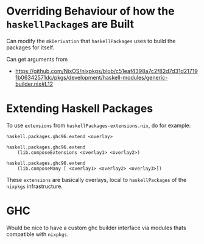 # Overriding Behaviour of how the `haskellPackage`s are Built

Can modify the `mkDerivation` that `haskellPackages` uses to build the packages for itself.

Can get arguments from
- https://github.com/NixOS/nixpkgs/blob/c51eaf4398a7c2f82d7d31d217191b06342571dc/pkgs/development/haskell-modules/generic-builder.nix#L12

# Extending Haskell Packages
To use `extensions` from `haskellPackages-extensions.nix`, do for example:
``` 
haskell.packages.ghc96.extend <overlay>

haskell.packages.ghc96.extend 
	(lib.composeExtensions <overlay1> <overlay2>)
	
haskell.packages.ghc96.extend 
	(lib.composeMany [ <overlay1> <overlay2> <overlay3>])
```

These `extensions` are basically overlays, local to `haskellPackages` of the `nixpkgs` infrastructure.


# GHC 
Would be nice to have a custom ghc builder interface via modules thats compatible with `nixpkgs`.
